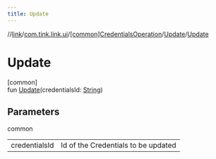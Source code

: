 ```yaml
---
title: Update
---
```

//[link](../../../../index.html)/[com.tink.link.ui](../../index.html)/[[common]CredentialsOperation](../index.html)/[Update](index.html)/[Update](-update.html)



# Update



[common]\
fun [Update](-update.html)(credentialsId: [String](https://kotlinlang.org/api/latest/jvm/stdlib/kotlin/-string/index.html))



## Parameters


common

| | |
|---|---|
| credentialsId | Id of the Credentials to be updated |




